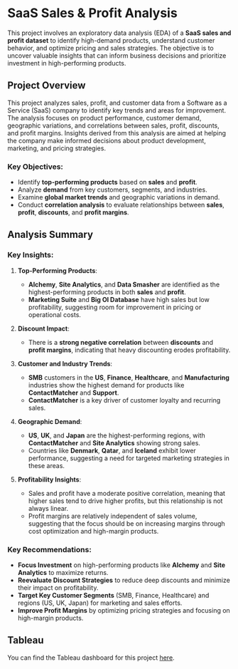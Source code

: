 # SaaS Sales & Profit Analysis

This project involves an exploratory data analysis (EDA) of a **SaaS sales and profit dataset** to identify high-demand products, understand customer behavior, and optimize pricing and sales strategies. The objective is to uncover valuable insights that can inform business decisions and prioritize investment in high-performing products.

## Project Overview

This project analyzes sales, profit, and customer data from a Software as a Service (SaaS) company to identify key trends and areas for improvement. The analysis focuses on product performance, customer demand, geographic variations, and correlations between sales, profit, discounts, and profit margins. Insights derived from this analysis are aimed at helping the company make informed decisions about product development, marketing, and pricing strategies.

### Key Objectives:
- Identify **top-performing products** based on **sales** and **profit**.
- Analyze **demand** from key customers, segments, and industries.
- Examine **global market trends** and geographic variations in demand.
- Conduct **correlation analysis** to evaluate relationships between **sales**, **profit**, **discounts**, and **profit margins**.

## Analysis Summary

### Key Insights:
1. **Top-Performing Products**:
   - **Alchemy**, **Site Analytics**, and **Data Smasher** are identified as the highest-performing products in both **sales** and **profit**.
   - **Marketing Suite** and **Big Ol Database** have high sales but low profitability, suggesting room for improvement in pricing or operational costs.

2. **Discount Impact**:
   - There is a **strong negative correlation** between **discounts** and **profit margins**, indicating that heavy discounting erodes profitability.

3. **Customer and Industry Trends**:
   - **SMB** customers in the **US**, **Finance**, **Healthcare**, and **Manufacturing** industries show the highest demand for products like **ContactMatcher** and **Support**.
   - **ContactMatcher** is a key driver of customer loyalty and recurring sales.

4. **Geographic Demand**:
   - **US**, **UK**, and **Japan** are the highest-performing regions, with **ContactMatcher** and **Site Analytics** showing strong sales.
   - Countries like **Denmark**, **Qatar**, and **Iceland** exhibit lower performance, suggesting a need for targeted marketing strategies in these areas.

5. **Profitability Insights**:
   - Sales and profit have a moderate positive correlation, meaning that higher sales tend to drive higher profits, but this relationship is not always linear.
   - Profit margins are relatively independent of sales volume, suggesting that the focus should be on increasing margins through cost optimization and high-margin products.

### Key Recommendations:
- **Focus Investment** on high-performing products like **Alchemy** and **Site Analytics** to maximize returns.
- **Reevaluate Discount Strategies** to reduce deep discounts and minimize their impact on profitability.
- **Target Key Customer Segments** (SMB, Finance, Healthcare) and regions (US, UK, Japan) for marketing and sales efforts.
- **Improve Profit Margins** by optimizing pricing strategies and focusing on high-margin products.

##  Tableau
You can find the Tableau  dashboard for this project [here]([https://public.tableau.com/views/SaaSSalesDashboard_17324630994510/SaaSProductAnalysis?:language=en-US&publish=yes&:sid=&:redirect=auth&:display_count=n&:origin=viz_share_link](https://public.tableau.com/shared/7X44CGQDR?:display_count=n&:origin=viz_share_link)).
